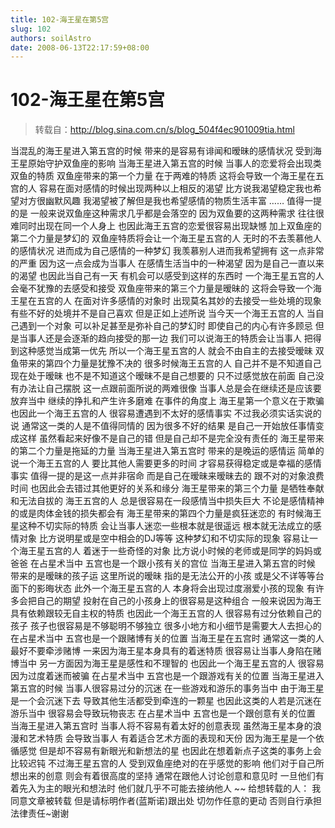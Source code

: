 ```yaml
---
title: 102-海王星在第5宫
slug: 102
authors: soilAstro
date: 2008-06-13T22:17:59+08:00
---
```

# 102-海王星在第5宫

> 转载自：http://blog.sina.com.cn/s/blog_504f4ec901009tia.html

当混乱的海王星进入第五宫的时候
带来的是容易有诽闻和暧昧的感情状况
受到海王星原始守护双鱼座的影响
当海王星进入第五宫的时候
当事人的恋爱将会出现类双鱼的特质
双鱼座带来的第一个力量
在于两难的特质
这将会导致一个海王星在五宫的人
容易在面对感情的时候出现两种以上相反的渴望
比方说我渴望稳定我也希望对方很幽默风趣
我渴望被了解但是我也希望感情的物质生活丰富
……
值得一提的是
一般来说双鱼座这种需求几乎都是会落空的
因为双鱼要的这两种需求
往往很难同时出现在同一个人身上
也因此海王五宫的恋爱很容易出现缺憾
加上双鱼座的第二个力量是梦幻的
双鱼座特质将会让一个海王星五宫的人
无时的不去羡慕他人的感情状况
进而成为自己感情的一种梦幻
我羡慕别人进而我希望拥有
这一点非常的严重
因为这一点会成为当事人
在感情生活当中的一种渴望
因为是自己一直以来的渴望
也因此当自己有一天
有机会可以感受到这样的东西时
一个海王星五宫的人会毫不犹豫的去感受和接受
双鱼座带来的第三个力量是暧昧的
这将会导致一个海王星在五宫的人
在面对许多感情的对象时
出现莫名其妙的去接受一些处境的现象
有些不好的处境并不是自己喜欢
但是正如上述所说
当今天一个海王五宫的人
当自己遇到一个对象
可以补足甚至是弥补自己的梦幻时
即使自己的内心有许多顾忌
但是当事人还是会逐渐的趋向接受的那一边
我们可以说海王的特质会让当事人
把得到这种感觉当成第一优先
所以一个海王星五宫的人
就会不由自主的去接受暧昧
双鱼带来的第四个力量是犹豫不决的
很多时候海王五宫的人
自己并不是不知道自己现在处于暧昧
也不是不知道这个暧昧不是自己想要的
只不过感觉放在前面
自己没有办法让自己摆脱
这一点跟前面所说的两难很像
当事人总是会在继续还是应该要放弃当中
继续的挣扎和产生许多磨难
在事件的角度上
海王星第一个意义在于欺骗
也因此一个海王五宫的人
很容易遭遇到不太好的感情事实
不过我必须实话实说的说
通常这一类的人是不值得同情的
因为很多不好的结果
是自己一开始放任事情变成这样
虽然看起来好像不是自己的错
但是自己却不是完全没有责任的
海王星带来的第二个力量是拖延的力量
当海王星进入第五宫时
带来的是晚运的感情运
简单的说一个海王五宫的人
要比其他人需要更多的时间
才容易获得稳定或是幸福的感情事实
值得一提的是这一点并非宿命
而是自己在暧昧来暧昧去的
跟不对的对象浪费时间
也因此会去错过其他更好的关系和缘分
海王星带来的第三个力量
是牺牲奉献和无法自拔的
海王五宫的人
总是很容易在一段感情当中损失巨大
不论是感情精神的或是肉体金钱的损失都会有
海王星带来的第四个力量是疯狂迷恋的
有时候海王星这种不切实际的特质
会让当事人迷恋一些根本就是很遥远
根本就无法成立的感情对象
比方说明星或是空中相会的DJ等等
这种梦幻和不切实际的现象
容易让一个海王星五宫的人
着迷于一些奇怪的对象
比方说小时候的老师或是同学的妈妈或爸爸
在占星术当中
五宫也是一个跟小孩有关的宫位
当海王星进入第五宫的时候
带来的是暧昧的孩子运
这里所说的暧昧
指的是无法公开的小孩
或是父不详等等台面下的影晦状态
此外一个海王星五宫的人
本身将会出现过度溺爱小孩的现象
有许多会把自己的期望
投射在自己的小孩身上的很容易是这种组合
一般来说因为海王具有依赖跟较无自主权的特质
也因此一个海王五宫的人
很容易有过分依赖自己的孩子
孩子也很容易是不够聪明不够独立
很多小地方和小细节是需要大人去担心的
在占星术当中
五宫也是一个跟赌博有关的位置
当海王星在五宫时
通常这一类的人最好不要牵涉赌博
一来因为海王星本身具有的着迷特质
很容易让当事人身陷在赌博当中
另一方面因为海王星是感性和不理智的
也因此一个海王星五宫的人
很容易因为过度着迷而被骗
在占星术当中
五宫也是一个跟游戏有关的位置
当海王星进入第五宫的时候
当事人很容易过分的沉迷
在一些游戏和游乐的事务当中
由于海王星是一个会沉迷下去
导致其他生活都受到牵连的一颗星
也因此这类的人若是沉迷在游乐当中
很容易会导致玩物丧志
在占星术当中
五宫也是一个跟创意有关的位置
当海王星进入第五宫时
当事人将不容易有着太好的创意表现
虽然海王星本身的浪漫和艺术特质
会导致当事人
有着适合艺术方面的表现和天份
因为海王星是一个依循感觉
但是却不容易有新眼光和新想法的星
也因此在想着新点子这类的事务上会比较迟钝
不过海王星五宫的人
受到双鱼座绝对的在乎感觉的影响
他们对于自己所想出来的创意
则会有着很高度的坚持
通常在跟他人讨论创意和意见时
一旦他们有着先入为主的眼光和想法时
他们就几乎不可能去接纳他人
~~
给想转载的人：
我同意文章被转载
但是请标明作者(蓝斯诺)跟出处
切勿作任意的更动
否则自行承担法律责任~谢谢


  